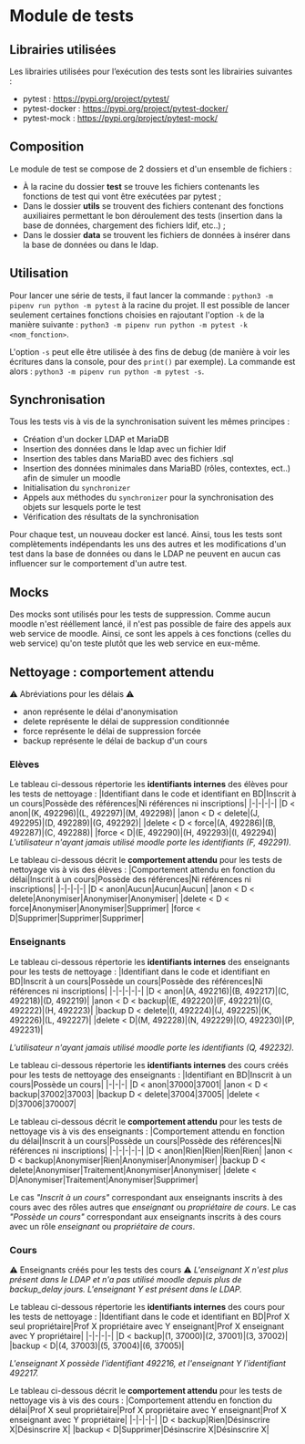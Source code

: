 
# Module de tests

## Librairies utilisées
Les librairies utilisées pour l’exécution des tests sont les librairies suivantes :
- pytest : https://pypi.org/project/pytest/
- pytest-docker : https://pypi.org/project/pytest-docker/
- pytest-mock : https://pypi.org/project/pytest-mock/

## Composition
Le module de test se compose de 2 dossiers et d'un ensemble de fichiers :
- À la racine du dossier **test** se trouve les fichiers contenants les fonctions de test qui vont être exécutées par pytest ;
- Dans le dossier **utils** se trouvent des fichiers contenant des fonctions auxiliaires permettant le bon déroulement des tests (insertion dans la base de données, chargement des fichiers ldif, etc..) ;
- Dans le dossier **data** se trouvent les fichiers de données à insérer dans la base de données ou dans le ldap.

## Utilisation
Pour lancer une série de tests, il faut lancer la commande : `python3 -m pipenv run python -m pytest` à la racine du projet. Il est possible de lancer seulement certaines fonctions choisies en rajoutant l'option `-k` de la manière suivante : `python3 -m pipenv run python -m pytest -k <nom_fonction>`.

L'option `-s` peut elle être utilisée à des fins de debug (de manière à voir les écritures dans la console, pour des `print()` par exemple). La commande est alors : `python3 -m pipenv run python -m pytest -s`.

## Synchronisation
Tous les tests vis à vis de la synchronisation suivent les mêmes principes :
- Création d'un docker LDAP et MariaDB
- Insertion des données dans le ldap avec un fichier ldif
- Insertion des tables dans MariaBD avec des fichiers .sql
- Insertion des données minimales dans MariaBD (rôles, contextes, ect..) afin de simuler un moodle
- Initialisation du `synchronizer`
- Appels aux méthodes du `synchronizer` pour la synchronisation des objets sur lesquels porte le test
- Vérification des résultats de la synchronisation

Pour chaque test, un nouveau docker est lancé. Ainsi, tous les tests sont complètements indépendants les uns des autres et les modifications d'un test dans la base de données ou dans le LDAP ne peuvent en aucun cas influencer sur le comportement d'un autre test.

## Mocks
Des mocks sont utilisés pour les tests de suppression. Comme aucun moodle n'est rééllement lancé, il n'est pas possible de faire des appels aux web service de moodle. Ainsi, ce sont les appels à ces fonctions (celles du web service) qu'on teste plutôt que les web service en eux-même.

## Nettoyage : comportement attendu
⚠ Abréviations pour les délais ⚠
- anon représente le délai d'anonymisation
- delete représente le délai de suppression conditionnée
- force représente le délai de suppression forcée
- backup représente le délai de backup d'un cours

### Elèves
Le tableau ci-dessous répertorie les **identifiants internes** des élèves pour les tests de nettoyage :
|Identifiant dans le code et identifiant en BD|Inscrit à un cours|Possède des références|Ni références ni inscriptions|
|-|-|-|-|
|D < anon|(K, 492296)|(L, 492297)|(M, 492298)|
|anon < D < delete|(J, 492295)|(D, 492289)|(G, 492292)|
|delete < D < force|(A, 492286)|(B, 492287)|(C, 492288)|
|force < D|(E, 492290)|(H, 492293)|(I, 492294)|
_L'utilisateur n'ayant jamais utilisé moodle porte les identifiants (F, 492291)._

Le tableau ci-dessous décrit le **comportement attendu** pour les tests de nettoyage vis à vis des élèves :
|Comportement attendu en fonction du délai|Inscrit à un cours|Possède des références|Ni références ni inscriptions|
|-|-|-|-|
|D < anon|Aucun|Aucun|Aucun|
|anon < D < delete|Anonymiser|Anonymiser|Anonymiser|
|delete < D < force|Anonymiser|Anonymiser|Supprimer|
|force < D|Supprimer|Supprimer|Supprimer|

### Enseignants
Le tableau ci-dessous répertorie les **identifiants internes** des enseignants pour les tests de nettoyage :
|Identifiant dans le code et identifiant en BD|Inscrit à un cours|Possède un cours|Possède des références|Ni références ni inscriptions|
|-|-|-|-|-|
|D < anon|(A, 492216)|(B, 492217)|(C, 492218)|(D, 492219)|
|anon < D < backup|(E, 492220)|(F, 492221)|(G, 492222)|(H, 492223)|
|backup D < delete|(I, 492224)|(J, 492225)|(K, 492226)|(L, 492227)|
|delete < D|(M, 492228)|(N, 492229)|(O, 492230)|(P, 492231)|

_L'utilisateur n'ayant jamais utilisé moodle porte les identifiants (Q, 492232)._

Le tableau ci-dessous répertorie les **identifiants internes** des cours créés pour les tests de nettoyage des enseignants :
|Identifiant en BD|Inscrit à un cours|Possède un cours|
|-|-|-|
|D < anon|37000|37001|
|anon < D < backup|37002|37003|
|backup D < delete|37004|37005|
|delete < D|37006|370007|

Le tableau ci-dessous décrit le **comportement attendu** pour les tests de nettoyage vis à vis des enseignants :
|Comportement attendu en fonction du délai|Inscrit à un cours|Possède un cours|Possède des références|Ni références ni inscriptions|
|-|-|-|-|-|
|D < anon|Rien|Rien|Rien|Rien|
|anon < D < backup|Anonymiser|Rien|Anonymiser|Anonymiser|
|backup D < delete|Anonymiser|Traitement|Anonymiser|Anonymiser|
|delete < D|Anonymiser|Traitement|Anonymiser|Supprimer|

Le cas _"Inscrit à un cours"_ correspondant aux enseignants inscrits à des cours avec des rôles autres que _enseignant_ ou _propriétaire de cours_. Le cas _"Possède un cours"_ correspondant aux enseignants inscrits à des cours avec un rôle _enseignant_ ou _propriétaire de cours_.

### Cours
⚠ Enseignants créés pour les tests des cours ⚠
_L'enseignant X n'est plus présent dans le LDAP et n'a pas utilisé moodle depuis plus de backup_delay jours._
_L'enseignant Y est présent dans le LDAP._

Le tableau ci-dessous répertorie les **identifiants internes** des cours pour les tests de nettoyage :
|Identifiant dans le code et identifiant en BD|Prof X seul propriétaire|Prof X propriétaire avec Y enseignant|Prof X enseignant avec Y propriétaire|
|-|-|-|-|
|D < backup|(1, 37000)|(2, 37001)|(3, 37002)|
|backup < D|(4, 37003)|(5, 37004)|(6, 37005)|

_L'enseignant X possède l'identifiant 492216, et l'enseignant Y l'identifiant 492217._

Le tableau ci-dessous décrit le **comportement attendu** pour les tests de nettoyage vis à vis des cours :
|Comportement attendu en fonction du délai|Prof X seul propriétaire|Prof X propriétaire avec Y enseignant|Prof X enseignant avec Y propriétaire|
|-|-|-|-|
|D < backup|Rien|Désinscrire X|Désinscrire X|
|backup < D|Supprimer|Désinscrire X|Désinscrire X|
